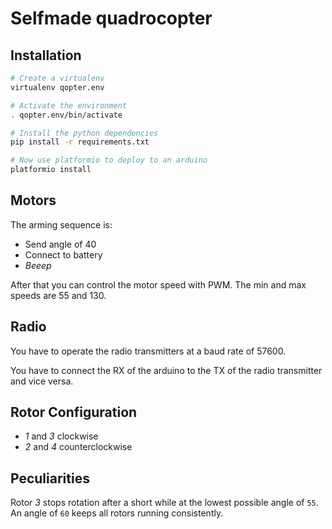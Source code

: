 # Selfmade quadrocopter

## Installation

```sh
# Create a virtualenv
virtualenv qopter.env

# Activate the environment
. qopter.env/bin/activate

# Install the python dependencies
pip install -r requirements.txt

# Now use platformio to deploy to an arduino
platformio install
```

## Motors

The arming sequence is:
- Send angle of 40
- Connect to battery
- *Beeep*

After that you can control the motor speed with PWM. The min and max speeds are
55 and 130.

## Radio

You have to operate the radio transmitters at a baud rate of 57600.

You have to connect the RX of the arduino to the TX of the radio transmitter and
vice versa.

## Rotor Configuration

- *1* and *3* clockwise
- *2* and *4* counterclockwise

## Peculiarities

Rotor *3* stops rotation after a short while at the lowest possible angle of
`55`. An angle of `60` keeps all rotors running consistently.
